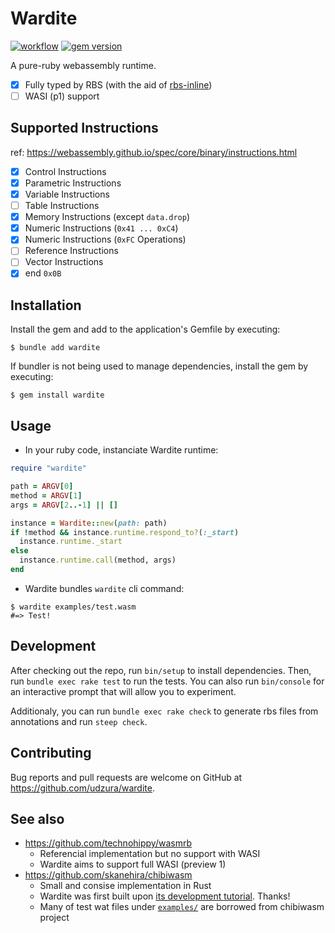 # Wardite

[![workflow](https://github.com/udzura/wardite/actions/workflows/main.yml/badge.svg)](https://github.com/udzura/wardite/actions) [![gem version](https://badge.fury.io/rb/wardite.svg)](https://rubygems.org/gems/wardite)

A pure-ruby webassembly runtime.

- [x] Fully typed by RBS (with the aid of [rbs-inline](https://github.com/soutaro/rbs-inline))
- [ ] WASI (p1) support

## Supported Instructions

ref: https://webassembly.github.io/spec/core/binary/instructions.html

- [x] Control Instructions
- [x] Parametric Instructions
- [x] Variable Instructions
- [ ] Table Instructions
- [x] Memory Instructions (except `data.drop`)
- [x] Numeric Instructions (`0x41 ... 0xC4`)
- [x] Numeric Instructions (`0xFC` Operations)
- [ ] Reference Instructions
- [ ] Vector Instructions
- [x] end `0x0B`

## Installation

Install the gem and add to the application's Gemfile by executing:

    $ bundle add wardite

If bundler is not being used to manage dependencies, install the gem by executing:

    $ gem install wardite

## Usage

- In your ruby code, instanciate Wardite runtime:

```ruby
require "wardite"

path = ARGV[0]
method = ARGV[1]
args = ARGV[2..-1] || []

instance = Wardite::new(path: path)
if !method && instance.runtime.respond_to?(:_start)
  instance.runtime._start
else
  instance.runtime.call(method, args)
end
```

- Wardite bundles `wardite` cli command:

```console
$ wardite examples/test.wasm
#=> Test!
```

## Development

After checking out the repo, run `bin/setup` to install dependencies. Then, run `bundle exec rake test` to run the tests. You can also run `bin/console` for an interactive prompt that will allow you to experiment.

Additionaly, you can run `bundle exec rake check` to generate rbs files from annotations and run `steep check`.

## Contributing

Bug reports and pull requests are welcome on GitHub at https://github.com/udzura/wardite.

## See also

- https://github.com/technohippy/wasmrb
  - Referencial implementation but no support with WASI
  - Wardite aims to support full WASI (preview 1)
- https://github.com/skanehira/chibiwasm
  - Small and consise implementation in Rust
  - Wardite was first built upon [its development tutorial](https://skanehira.github.io/writing-a-wasm-runtime-in-rust/). Thanks!
  - Many of test wat files under [`examples/`](./examples/) are borrowed from chibiwasm project